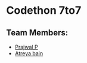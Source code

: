 # Codethon 7to7

## Team Members:

-   [Prajwal P](https://github.com/Prajwalprakash3722)
-   [Atreya bain](https://github.com/chrisvrose)

